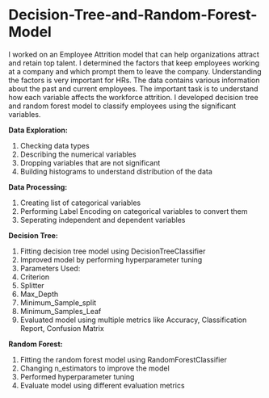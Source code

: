 # Decision-Tree-and-Random-Forest-Model

I worked on an Employee Attrition model that can help organizations attract and retain top talent. I determined the factors that keep employees working at a company and which prompt them to leave the company. Understanding the factors is very important for HRs. The data contains various information about the past and current employees. The important task is to understand how each variable affects the workforce attrition. I developed decision tree and random forest model to classify employees using the significant variables.

**Data Exploration:**
1. Checking data types
2. Describing the numerical variables
3. Dropping variables that are not significant
4. Building histograms to understand distribution of the data

**Data Processing:**
1. Creating list of categorical variables
2. Performing Label Encoding on categorical variables to convert them
3. Seperating independent and dependent variables

**Decision Tree:**
1. Fitting decision tree model using DecisionTreeClassifier
2. Improved model by performing hyperparameter tuning
3. Parameters Used:
  1. Criterion
  2. Splitter
  3. Max_Depth
  4. Minimum_Sample_split
  5. Minimum_Samples_Leaf
4. Evaluated model using multiple metrics like Accuracy, Classification Report, Confusion Matrix

**Random Forest:**
1. Fitting the random forest model using RandomForestClassifier
2. Changing n_estimators to improve the model
3. Performed hyperparameter tuning
4. Evaluate model using different evaluation metrics
